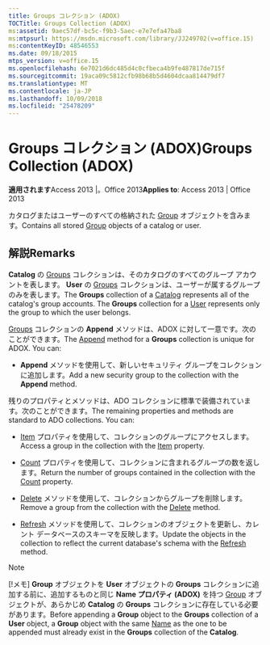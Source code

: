 ```yaml
---
title: Groups コレクション (ADOX)
TOCTitle: Groups Collection (ADOX)
ms:assetid: 9aec57df-bc5c-f9b3-5aec-e7e7efa47ba8
ms:mtpsurl: https://msdn.microsoft.com/library/JJ249702(v=office.15)
ms:contentKeyID: 48546553
ms.date: 09/18/2015
mtps_version: v=office.15
ms.openlocfilehash: 6e7021d6dc485d4c0cfbeca4b9fe487817de715f
ms.sourcegitcommit: 19aca09c5812cfb98b68b5d4604dcaa814479df7
ms.translationtype: MT
ms.contentlocale: ja-JP
ms.lasthandoff: 10/09/2018
ms.locfileid: "25478209"
---
```

# <a name="groups-collection-adox"></a><span data-ttu-id="111d0-102">Groups コレクション (ADOX)</span><span class="sxs-lookup"><span data-stu-id="111d0-102">Groups Collection (ADOX)</span></span>


<span data-ttu-id="111d0-103">**適用されます**Access 2013 |。Office 2013</span><span class="sxs-lookup"><span data-stu-id="111d0-103">**Applies to**: Access 2013 | Office 2013</span></span>

<span data-ttu-id="111d0-104">カタログまたはユーザーのすべての格納された [Group](group-object-adox.md) オブジェクトを含みます。</span><span class="sxs-lookup"><span data-stu-id="111d0-104">Contains all stored [Group](group-object-adox.md) objects of a catalog or user.</span></span>

## <a name="remarks"></a><span data-ttu-id="111d0-105">解説</span><span class="sxs-lookup"><span data-stu-id="111d0-105">Remarks</span></span>

<span data-ttu-id="111d0-p101">**Catalog** の [Groups](catalog-object-adox.md) コレクションは、そのカタログのすべてのグループ アカウントを表します。 **User** の [Groups](user-object-adox.md) コレクションは、ユーザーが属するグループのみを表します。</span><span class="sxs-lookup"><span data-stu-id="111d0-p101">The **Groups** collection of a [Catalog](catalog-object-adox.md) represents all of the catalog's group accounts. The **Groups** collection for a [User](user-object-adox.md) represents only the group to which the user belongs.</span></span>

<span data-ttu-id="111d0-p102">[Groups](append-method-adox-groups.md) コレクションの **Append** メソッドは、ADOX に対して一意です。次のことができます。</span><span class="sxs-lookup"><span data-stu-id="111d0-p102">The [Append](append-method-adox-groups.md) method for a **Groups** collection is unique for ADOX. You can:</span></span>

  - <span data-ttu-id="111d0-110">**Append** メソッドを使用して、新しいセキュリティ グループをコレクションに追加します。</span><span class="sxs-lookup"><span data-stu-id="111d0-110">Add a new security group to the collection with the **Append** method.</span></span>

<span data-ttu-id="111d0-p103">残りのプロパティとメソッドは、ADO コレクションに標準で装備されています。次のことができます。</span><span class="sxs-lookup"><span data-stu-id="111d0-p103">The remaining properties and methods are standard to ADO collections. You can:</span></span>

  - <span data-ttu-id="111d0-113">[Item](item-property-ado.md) プロパティを使用して、コレクションのグループにアクセスします。</span><span class="sxs-lookup"><span data-stu-id="111d0-113">Access a group in the collection with the [Item](item-property-ado.md) property.</span></span>

  - <span data-ttu-id="111d0-114">[Count](count-property-ado.md) プロパティを使用して、コレクションに含まれるグループの数を返します。</span><span class="sxs-lookup"><span data-stu-id="111d0-114">Return the number of groups contained in the collection with the [Count](count-property-ado.md) property.</span></span>

  - <span data-ttu-id="111d0-115">[Delete](delete-method-adox-collections.md) メソッドを使用して、コレクションからグループを削除します。</span><span class="sxs-lookup"><span data-stu-id="111d0-115">Remove a group from the collection with the [Delete](delete-method-adox-collections.md) method.</span></span>

  - <span data-ttu-id="111d0-116">[Refresh](refresh-method-ado.md) メソッドを使用して、コレクションのオブジェクトを更新し、カレント データベースのスキーマを反映します。</span><span class="sxs-lookup"><span data-stu-id="111d0-116">Update the objects in the collection to reflect the current database's schema with the [Refresh](refresh-method-ado.md) method.</span></span>


> [!NOTE]
> <P><span data-ttu-id="111d0-117">[!メモ] <STRONG>Group</STRONG> オブジェクトを <STRONG>User</STRONG> オブジェクトの <STRONG>Groups</STRONG> コレクションに追加する前に、追加するものと同じ <STRONG>Name プロパティ (ADOX)</STRONG> を持つ <A href="name-property-adox.md">Group</A> オブジェクトが、あらかじめ <STRONG>Catalog</STRONG> の <STRONG>Groups</STRONG> コレクションに存在している必要があります。</span><span class="sxs-lookup"><span data-stu-id="111d0-117">Before appending a <STRONG>Group</STRONG> object to the <STRONG>Groups</STRONG> collection of a <STRONG>User</STRONG> object, a <STRONG>Group</STRONG> object with the same <A href="name-property-adox.md">Name</A> as the one to be appended must already exist in the <STRONG>Groups</STRONG> collection of the <STRONG>Catalog</STRONG>.</span></span></P>


